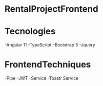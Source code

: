 # RentalProjectFrontend

# Tecnologies
-Angular 11
-TypeScript
-Bootstrap 5
-Jquery
# FrontendTechniques
-Pipe
-JWT
-Service
-Toastr Service

